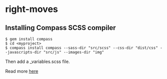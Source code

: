 # right-moves

## Installing Compass SCSS compiler

```
$ gem install compass
$ cd <myproject>
$ compass install compass --sass-dir "src/scss" --css-dir "dist/css" --javascripts-dir "src/js" --images-dir "img"
```

Then add a _variables.scss file. 

Read more [here](http://compass-style.org/install/)